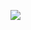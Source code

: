 
![](https://github-readme-stats.vercel.app/api/top-langs/?username=saur0nnn&theme=maroongold&hide_border=false&include_all_commits=true&count_private=true&layout=huge)
  
